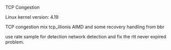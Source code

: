 TCP Congestion

Linux kernel version: 4.19

TCP congestion
mix tcp_illionis AIMD and some recovery handling from bbr

use rate sample for detection network detection and fix the rtt never expired problem.
